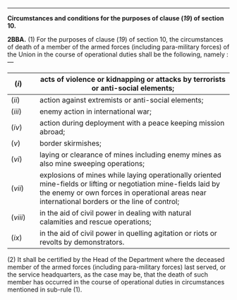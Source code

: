 ****

**Circumstances and conditions for the purposes of clause (_19_) of section 10.**

**2BBA.** (1) For the purposes of clause (_19_) of section 10, the circumstances of death of a member of the armed forces (including para-military forces) of the Union in the course of operational duties shall be the following, namely :—

(_i_)|  | acts of violence or kidnapping or attacks by terrorists or anti-social elements;  
---|---|---  
(_ii_)|  |  action against extremists or anti-social elements;  
(_iii_)|  |  enemy action in international war;  
(_iv_)|  |  action during deployment with a peace keeping mission abroad;  
(_v_)|  |  border skirmishes;  
(_vi_)|  |  laying or clearance of mines including enemy mines as also mine sweeping operations;  
(_vii_)|  |  explosions of mines while laying operationally oriented mine-fields or lifting or negotiation mine-fields laid by the enemy or own forces in operational areas near international borders or the line of control;  
(_viii_)|  | in the aid of civil power in dealing with natural calamities and rescue operations;  
(_ix_)|  |  in the aid of civil power in quelling agitation or riots or revolts by demonstrators.  
  
(2) It shall be certified by the Head of the Department where the deceased member of the armed forces (including para-military forces) last served, or the service headquarters, as the case may be, that the death of such member has occurred in the course of operational duties in circumstances mentioned in sub-rule (1).